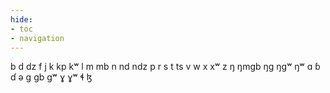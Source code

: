 ```yaml
---
hide:
- toc
- navigation
---
```

b
d
dz
f
j
k
kp
kʷ
l
m
mb
n
nd
ndz
p
r
s
t
ts
v
w
x
xʷ
z
ŋ
ŋmɡb
ŋɡ
ŋɡʷ
ŋʷ
ɑ
ɓ
ɗ
ə
ɡ
ɡb
ɡʷ
ɣ
ɣʷ
ɬ
ɮ
